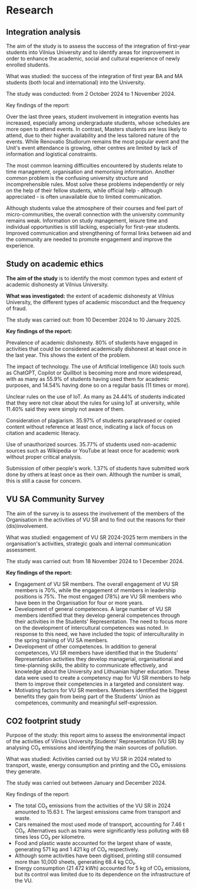 # Research

## Integration analysis

The aim of the study is to assess the success of the integration of
first-year students into Vilnius University and to identify areas for
improvement in order to enhance the academic, social and cultural
experience of newly enrolled students.

What was studied: the success of the integration of first year BA and MA
students (both local and international) into the University.

The study was conducted: from 2 October 2024 to 1 November 2024.

Key findings of the report:

Over the last three years, student involvement in integration events has
increased, especially among undergraduate students, whose schedules are
more open to attend events. In contrast, Masters students are less
likely to attend, due to their higher availability and the less tailored
nature of the events. While Renovatio Studiorum remains the most popular
event and the Unit\'s event attendance is growing, other centres are
limited by lack of information and logistical constraints.

The most common learning difficulties encountered by students relate to
time management, organisation and memorising information. Another common
problem is the confusing university structure and incomprehensible
rules. Most solve these problems independently or rely on the help of
their fellow students, while official help - although appreciated - is
often unavailable due to limited communication.

Although students value the atmosphere of their courses and feel part of
micro-communities, the overall connection with the university community
remains weak. Information on study management, leisure time and
individual opportunities is still lacking, especially for first-year
students. Improved communication and strengthening of formal links
between aid and the community are needed to promote engagement and
improve the experience.

## Study on academic ethics 

**The aim of the study** is to identify the most common types and extent
of academic dishonesty at Vilnius University.

**What was investigated:** the extent of academic dishonesty at Vilnius
University, the different types of academic misconduct and the frequency
of fraud.

The study was carried out: from 10 December 2024 to 10 January 2025.

**Key findings of the report:**

Prevalence of academic dishonesty. 80% of students have engaged in
activities that could be considered academically dishonest at least once
in the last year. This shows the extent of the problem.

The impact of technology. The use of Artificial Intelligence (AI) tools
such as ChatGPT, Copilot or Quillbot is becoming more and more
widespread, with as many as 55.9% of students having used them for
academic purposes, and 14.54% having done so on a regular basis (11
times or more).

Unclear rules on the use of IoT. As many as 24.44% of students indicated
that they were not clear about the rules for using IoT at university,
while 11.40% said they were simply not aware of them.

Consideration of plagiarism. 35.97% of students paraphrased or copied
content without reference at least once, indicating a lack of focus on
citation and academic literacy.

Use of unauthorized sources. 35.77% of students used non-academic
sources such as Wikipedia or YouTube at least once for academic work
without proper critical analysis.

Submission of other people\'s work. 1.37% of students have submitted
work done by others at least once as their own. Although the number is
small, this is still a cause for concern.

## VU SA Community Survey 

The aim of the survey is to assess the involvement of the members of the
Organisation in the activities of VU SR and to find out the reasons for
their (dis)involvement.

What was studied: engagement of VU SR 2024-2025 term members in the
organisation\'s activities, strategic goals and internal communication
assessment.

The study was carried out: from 18 November 2024 to 1 December 2024.

**Key findings of the report:**

- Engagement of VU SR members. The overall engagement of VU SR members
  is 70%, while the engagement of members in leadership positions is
  75%. The most engaged (78%) are VU SR members who have been in the
  Organisation for four or more years.
- Development of general competences. A large number of VU SR members
  identified that they develop general competences through their
  activities in the Students\' Representation. The need to focus more on
  the development of intercultural competences was noted. In response to
  this need, we have included the topic of interculturality in the
  spring training of VU SA members.
- Development of other competences. In addition to general competences,
  VU SR members have identified that in the Students' Representation
  activities they develop managerial, organisational and time-planning
  skills, the ability to communicate effectively, and knowledge about
  the University and Lithuanian higher education. These data were used
  to create a competency map for VU SR members to help them to improve
  their competencies in a targeted and consistent way.
- Motivating factors for VU SR members. Members identified the biggest
  benefits they gain from being part of the Students\' Union as
  competences, community and meaningful self-expression.

## CO2 footprint study 

Purpose of the study: this report aims to assess the environmental
impact of the activities of Vilnius University Students\' Representation
(VU SR) by analysing CO₂ emissions and identifying the main sources of
pollution.

What was studied: Activities carried out by VU SR in 2024 related to
transport, waste, energy consumption and printing and the CO₂ emissions
they generate.

The study was carried out between January and December 2024.

Key findings of the report:

- The total CO₂ emissions from the activities of the VU SR in 2024
  amounted to 15.63 t. The largest emissions came from transport and
  waste.
- Cars remained the most used mode of transport, accounting for 7.46 t
  CO₂. Alternatives such as trains were significantly less polluting
  with 68 times less CO₂ per kilometre.
- Food and plastic waste accounted for the largest share of waste,
  generating 571 kg and 1 421 kg of CO₂ respectively.
- Although some activities have been digitised, printing still consumed
  more than 10,000 sheets, generating 68.4 kg CO₂.
- Energy consumption (21 472 kWh) accounted for 5 kg of CO₂ emissions,
  but its control was limited due to its dependence on the
  infrastructure of the VU.
